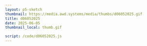 ```yaml
---
layout: p5-sketch
thumbnail: https://media.awd.systems/media/thumbs/d06052025.gif
title: d06052025
date: 2025-06-05
thumbnail_local: thumb.gif

script: /code/d06052025.js
---
```

